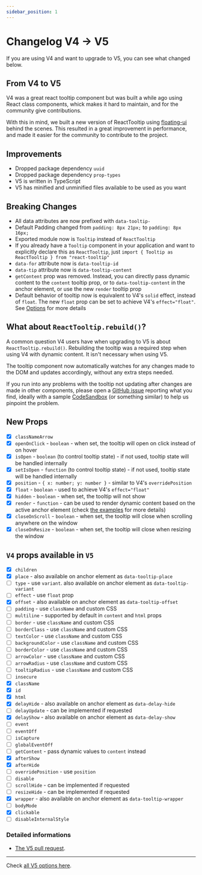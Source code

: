 ```yaml
---
sidebar_position: 1
---
```


# Changelog V4 -> V5

If you are using V4 and want to upgrade to V5, you can see what changed below.

## From V4 to V5

V4 was a great react tooltip component but was built a while ago using React class components, whick makes it hard to maintain, and for the community give contributions.

With this in mind, we built a new version of ReactTooltip using [floating-ui](https://floating-ui.com/) behind the scenes. 
This resulted in a great improvement in performance, and made it easier for the community to contribute to the project.

## Improvements

- Dropped package dependency `uuid`
- Dropped package dependency `prop-types`
- V5 is written in TypeScript
- V5 has minified and unminified files available to be used as you want

## Breaking Changes

- All data attributes are now prefixed with `data-tooltip-`
- Default Padding changed from `padding: 8px 21px;` to `padding: 8px 16px;`
- Exported module now is `Tooltip` instead of `ReactTooltip`
- If you already have a `Tooltip` component in your application and want to explicitly declare this as `ReactTooltip`, just `import { Tooltip as ReactTooltip } from "react-tooltip"`
- `data-for` attribute now is `data-tooltip-id`
- `data-tip` attribute now is `data-tooltip-content`
- `getContent` prop was removed. Instead, you can directly pass dynamic content to the `content` tooltip prop, or to `data-tooltip-content` in the anchor element, or use the new `render` tooltip prop
- Default behavior of tooltip now is equivalent to V4's `solid` effect, instead of `float`. The new `float` prop can be set to achieve V4's `effect="float"`. See [Options](../options.mdx) for more details

## What about `ReactTooltip.rebuild()`?

A common question V4 users have when upgrading to V5 is about `ReactTooltip.rebuild()`.
Rebuilding the tooltip was a required step when using V4 with dynamic content. It isn't necessary when using V5.

The tooltip component now automatically watches for any changes made to the DOM and updates accordingly, without any extra steps needed.

If you run into any problems with the tooltip not updating after changes are made in other components, please open a [GitHub issue](https://github.com/ReactTooltip/react-tooltip/issues/new/choose) reporting what you find, ideally with a sample [CodeSandbox](https://codesandbox.io/) (or something similar) to help us pinpoint the problem.

## New Props

- [x] `classNameArrow`
- [x] `openOnClick` - `boolean` - when set, the tooltip will open on click instead of on hover
- [x] `isOpen` - `boolean` (to control tooltip state) - if not used, tooltip state will be handled internally
- [x] `setIsOpen` - `function` (to control tooltip state) - if not used, tooltip state will be handled internally
- [x] `position` - `{ x: number; y: number }` - similar to V4's `overridePosition`
- [x] `float` - `boolean` - used to achieve V4's `effect="float"`
- [x] `hidden` - `boolean` - when set, the tooltip will not show
- [x] `render` - `function` - can be used to render dynamic content based on the active anchor element (check [the examples](../examples/render.mdx) for more details)
- [x] `closeOnScroll` - `boolean` - when set, the tooltip will close when scrolling anywhere on the window
- [x] `closeOnResize` - `boolean` - when set, the tooltip will close when resizing the window

## `V4` props available in `V5`

- [x] `children`
- [x] `place` - also available on anchor element as `data-tooltip-place`
- [ ] `type` - use `variant`. also available on anchor element as `data-tooltip-variant`
- [ ] `effect` - use `float` prop
- [x] `offset` - also available on anchor element as `data-tooltip-offset`
- [ ] `padding` - use `className` and custom CSS
- [ ] `multiline` - supported by default in `content` and `html` props
- [ ] `border` - use `className` and custom CSS
- [ ] `borderClass` - use `className` and custom CSS
- [ ] `textColor` - use `className` and custom CSS
- [ ] `backgroundColor` - use `className` and custom CSS
- [ ] `borderColor` - use `className` and custom CSS
- [ ] `arrowColor` - use `className` and custom CSS
- [ ] `arrowRadius` - use `className` and custom CSS
- [ ] `tooltipRadius` - use `className` and custom CSS
- [ ] `insecure`
- [x] `className`
- [x] `id`
- [x] `html`
- [x] `delayHide` - also available on anchor element as `data-delay-hide`
- [ ] `delayUpdate` - can be implemented if requested
- [x] `delayShow` - also available on anchor element as `data-delay-show`
- [ ] `event`
- [ ] `eventOff`
- [ ] `isCapture`
- [ ] `globalEventOff`
- [ ] `getContent` - pass dynamic values to `content` instead
- [x] `afterShow`
- [x] `afterHide`
- [ ] `overridePosition` - use `position`
- [ ] `disable`
- [ ] `scrollHide` - can be implemented if requested
- [ ] `resizeHide` - can be implemented if requested
- [x] `wrapper` - also available on anchor element as `data-tooltip-wrapper`
- [ ] `bodyMode`
- [x] `clickable`
- [ ] `disableInternalStyle`

### Detailed informations

- [The V5 pull request](https://github.com/ReactTooltip/react-tooltip/pull/820).

---

Check [all V5 options here](../options.mdx).
